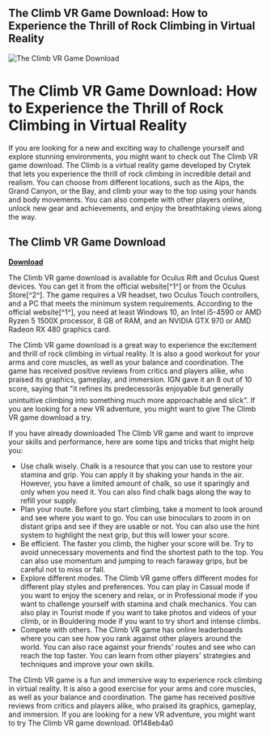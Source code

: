 ## The Climb VR Game Download: How to Experience the Thrill of Rock Climbing in Virtual Reality

 
![The Climb VR Game Download](https://encrypted-tbn3.gstatic.com/images?q=tbn:ANd9GcRg4md-TEHPU3UexRP3gYiFljahSGbV8SgqMyxbGwQYfZJ268TVbatt2b14)

 
# The Climb VR Game Download: How to Experience the Thrill of Rock Climbing in Virtual Reality
  
If you are looking for a new and exciting way to challenge yourself and explore stunning environments, you might want to check out The Climb VR game download. The Climb is a virtual reality game developed by Crytek that lets you experience the thrill of rock climbing in incredible detail and realism. You can choose from different locations, such as the Alps, the Grand Canyon, or the Bay, and climb your way to the top using your hands and body movements. You can also compete with other players online, unlock new gear and achievements, and enjoy the breathtaking views along the way.
 
## The Climb VR Game Download


[**Download**](https://www.google.com/url?q=https%3A%2F%2Furlgoal.com%2F2tKyCT&sa=D&sntz=1&usg=AOvVaw0IurIZlpb4OvD2EFUCI51S)

  
The Climb VR game download is available for Oculus Rift and Oculus Quest devices. You can get it from the official website[^1^] or from the Oculus Store[^2^]. The game requires a VR headset, two Oculus Touch controllers, and a PC that meets the minimum system requirements. According to the official website[^1^], you need at least Windows 10, an Intel i5-4590 or AMD Ryzen 5 1500X processor, 8 GB of RAM, and an NVIDIA GTX 970 or AMD Radeon RX 480 graphics card.
  
The Climb VR game download is a great way to experience the excitement and thrill of rock climbing in virtual reality. It is also a good workout for your arms and core muscles, as well as your balance and coordination. The game has received positive reviews from critics and players alike, who praised its graphics, gameplay, and immersion. IGN gave it an 8 out of 10 score, saying that "it refines its predecessorâs enjoyable but generally unintuitive climbing into something much more approachable and slick". If you are looking for a new VR adventure, you might want to give The Climb VR game download a try.

If you have already downloaded The Climb VR game and want to improve your skills and performance, here are some tips and tricks that might help you:
  
- Use chalk wisely. Chalk is a resource that you can use to restore your stamina and grip. You can apply it by shaking your hands in the air. However, you have a limited amount of chalk, so use it sparingly and only when you need it. You can also find chalk bags along the way to refill your supply.
- Plan your route. Before you start climbing, take a moment to look around and see where you want to go. You can use binoculars to zoom in on distant grips and see if they are usable or not. You can also use the hint system to highlight the next grip, but this will lower your score.
- Be efficient. The faster you climb, the higher your score will be. Try to avoid unnecessary movements and find the shortest path to the top. You can also use momentum and jumping to reach faraway grips, but be careful not to miss or fall.
- Explore different modes. The Climb VR game offers different modes for different play styles and preferences. You can play in Casual mode if you want to enjoy the scenery and relax, or in Professional mode if you want to challenge yourself with stamina and chalk mechanics. You can also play in Tourist mode if you want to take photos and videos of your climb, or in Bouldering mode if you want to try short and intense climbs.
- Compete with others. The Climb VR game has online leaderboards where you can see how you rank against other players around the world. You can also race against your friends' routes and see who can reach the top faster. You can learn from other players' strategies and techniques and improve your own skills.

The Climb VR game is a fun and immersive way to experience rock climbing in virtual reality. It is also a good exercise for your arms and core muscles, as well as your balance and coordination. The game has received positive reviews from critics and players alike, who praised its graphics, gameplay, and immersion. If you are looking for a new VR adventure, you might want to try The Climb VR game download.
 0f148eb4a0
